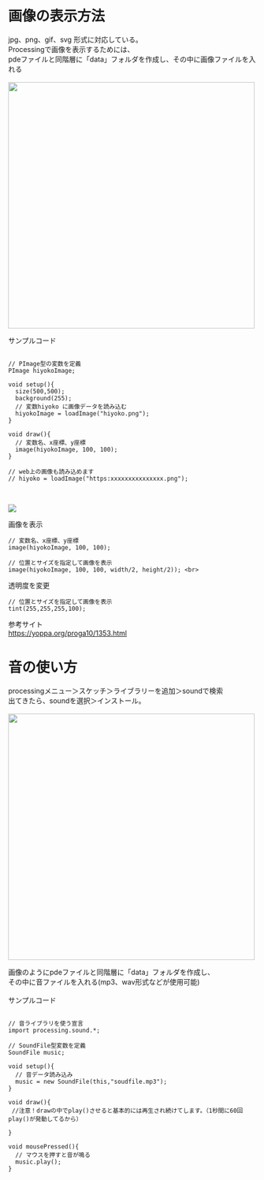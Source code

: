 # 画像の表示方法
jpg、png、gif、svg 形式に対応している。  
Processingで画像を表示するためには、  
pdeファイルと同階層に「data」フォルダを作成し、その中に画像ファイルを入れる  
<br>
<img src="https://github.com/55Kaerukun/Processing/blob/master/images/fd.png" width="500px">
<br>

サンプルコード  

```

// PImage型の変数を定義 
PImage hiyokoImage;

void setup(){
  size(500,500);
  background(255);
  // 変数hiyoko に画像データを読み込む
  hiyokoImage = loadImage("hiyoko.png");
}

void draw(){
  // 変数名、x座標、y座標
  image(hiyokoImage, 100, 100);
}

// web上の画像も読み込めます
// hiyoko = loadImage("https:xxxxxxxxxxxxxxx.png");


```
<br>
<img src="https://github.com/55Kaerukun/Processing/blob/master/images/drawImage.png" width="">
<br>

画像を表示 <br>
```
// 変数名、x座標、y座標 
image(hiyokoImage, 100, 100); 
```

```
// 位置とサイズを指定して画像を表示
image(hiyokoImage, 100, 100, width/2, height/2)); <br>
```

透明度を変更
```
// 位置とサイズを指定して画像を表示
tint(255,255,255,100);
```


参考サイト <br>
https://yoppa.org/proga10/1353.html

# 音の使い方

processingメニュー＞スケッチ＞ライブラリーを追加＞soundで検索  
出てきたら、soundを選択＞インストール。  
<br>
<img src="https://github.com/55Kaerukun/Processing/blob/master/images/sound.png" width="500px">
<br>

画像のようにpdeファイルと同階層に「data」フォルダを作成し、  
その中に音ファイルを入れる(mp3、wav形式などが使用可能)  
<br>
サンプルコード  
```

// 音ライブラリを使う宣言
import processing.sound.*;

// SoundFile型変数を定義
SoundFile music;

void setup(){
  // 音データ読み込み
  music = new SoundFile(this,"soudfile.mp3");
}

void draw(){
 //注意！drawの中でplay()させると基本的には再生され続けてします。（1秒間に60回play()が発動してるから）
  
}

void mousePressed(){
  // マウスを押すと音が鳴る
  music.play();
}


```
